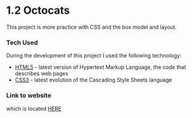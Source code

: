 # 1.2 Octocats

This project is more practice with CSS and the box model and layout.



### Tech Used

During the development of this project I used the following technology:


* [HTML5] - latest version of Hypertext Markup Language, the code that describes web pages
* [CSS3] - latest evolution of the Cascading Style Sheets language




### Link to website
which is located [HERE]




   [HTML5]: <https://developer.mozilla.org/en-US/docs/Web/Guide/HTML/HTML5>
   [CSS3]: <https://developer.mozilla.org/en-US/docs/Web/CSS/CSS3>
   [HERE]: <https://frazierr2.github.io/1.2-octocats/>
